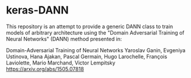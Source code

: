 # keras-DANN

This repository is an attempt to provide a generic DANN class to train models of arbitrary architecture using the "Domain Adversarial Training of Neural Networks" (DANN) method presented in:

Domain-Adversarial Training of Neural Networks
Yaroslav Ganin, Evgeniya Ustinova, Hana Ajakan, Pascal Germain, Hugo Larochelle, François Laviolette, Mario Marchand, Victor Lempitsky
<https://arxiv.org/abs/1505.07818>


